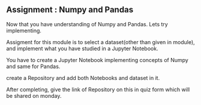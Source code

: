 ## Assignment : Numpy and Pandas

Now that you have understanding of Numpy and Pandas. Lets try implementing.

Assigment for this module is to select a dataset(other than given in module), and implement what you have studied in a Jupyter Notebook.

You have to create a Jupyter Notebook implementing concepts of Numpy and same for Pandas.

create a Repository and add both Notebooks and dataset in it.

After completing, give the link of Repository on this in quiz form which will be shared on monday.

